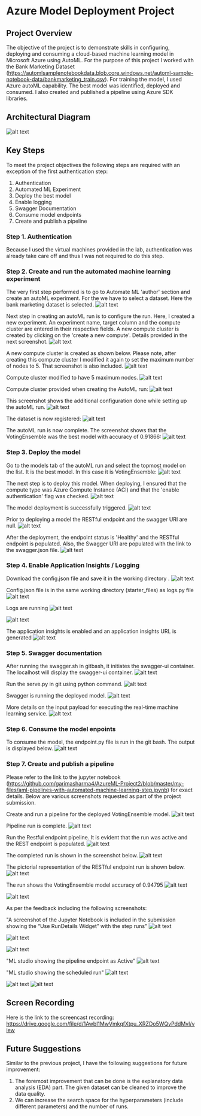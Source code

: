 # Azure Model Deployment Project

## Project Overview
The objective of the project is to demonstrate skills in configuring, deploying and consuming a cloud-based machine learning model in Microsoft Azure using AutoML. For the purpose of this project I worked with the Bank Marketing Dataset (https://automlsamplenotebookdata.blob.core.windows.net/automl-sample-notebook-data/bankmarketing_train.csv). For training the model, I used Azure autoML capability. The best model was identified, deployed and consumed. I also created and published a pipeline using Azure SDK libraries.

## Architectural Diagram

![alt text](https://github.com/garimasharma4/AzureML-Project2/blob/master/starter_files/Architecture%20Diagram%20Project%202.png?raw=false)

## Key Steps

To meet the project objectives the following steps are required with an exception of the first authentication step:

1. Authentication
2. Automated ML Experiment
3. Deploy the best model
4. Enable logging
5. Swagger Documentation
6. Consume model endpoints
7. Create and publish a pipeline

### Step 1. Authentication

Because I used the virtual machines provided in the lab, authentication was already take care off and thus I was not required to do this step.

### Step 2. Create and run the automated machine learning experiment

The very first step performed is to go to Automate ML 'author' section and create an autoML experiment. For the we have to select a dataset. Here the bank marketing dataset is selected.
      ![alt text](https://github.com/garimasharma4/AzureML-Project2/blob/master/starter_files/screenshots/01%20-%20AutoML%20-%20select%20dataset.JPG?raw=false)

Next step in creating an autoML run is to configure the run. Here, I created a new experiment. An experiment name, target column and the compute cluster are entered in their respective fields. A new compute cluster is created by clicking on the 'create a new compute'. Details provided in the next screenshot.
      ![alt text](https://github.com/garimasharma4/AzureML-Project2/blob/master/starter_files/screenshots/02%20-%20create%20new%20experiment.JPG?raw=false)

A new compute cluster is created as shown below. Please note, after creating this compute cluster I modified it again to set the maximum number of nodes to 5. That screenshot is also included.
      ![alt text](https://github.com/garimasharma4/AzureML-Project2/blob/master/starter_files/screenshots/03%20-%20create%20new%20compute%20cluster%20(A).JPG?raw=false)

Compute cluster modified to have 5 maximum nodes.
      ![alt text](https://github.com/garimasharma4/AzureML-Project2/blob/master/starter_files/screenshots/03%20-%20create%20new%20compute%20cluster%20(B).JPG?raw=false)

Compute cluster provided when creating the AutoML run:
      ![alt text](https://github.com/garimasharma4/AzureML-Project2/blob/master/starter_files/screenshots/04%20-%20create%20new%20experiment%20(B).JPG?raw=false)

This screenshot shows the additional configuration done while setting up the autoML run.
      ![alt text](https://github.com/garimasharma4/AzureML-Project2/blob/master/starter_files/screenshots/05%20-%20Additional%20Configuration.JPG?raw=false)

The dataset is now registered:
      ![alt text](https://github.com/garimasharma4/AzureML-Project2/blob/master/starter_files/screenshots/06%20-%20Registered%20dataset.JPG?raw=false)

The autoML run is now complete. The screenshot shows that the VotingEnsemble was the best model with accuracy of 0.91866:
      ![alt text](https://github.com/garimasharma4/AzureML-Project2/blob/master/starter_files/screenshots/07%20-%20Experiment%20is%20complete.JPG?raw=false)

### Step 3. Deploy the model
Go to the models tab of the autoML run and select the topmost model on the list. It is the best model. In this case it is VotingEnsemble:
      ![alt text](https://github.com/garimasharma4/AzureML-Project2/blob/master/starter_files/screenshots/08%20-%20Best%20Model%20is%20VotingEnsemble.JPG?raw=false)
      
The next step is to deploy this model. When deploying, I ensured that the compute type was Azure Compute Instance (ACI) and that the 'enable authentication' flag was checked.
      ![alt text](https://github.com/garimasharma4/AzureML-Project2/blob/master/starter_files/screenshots/09%20-%20Deploy%20the%20model%20%2B%20ACI%20%2B%20enable%20authentication.JPG?raw=false)

The model deployment is successfully triggered.
      ![alt text](https://github.com/garimasharma4/AzureML-Project2/blob/master/starter_files/screenshots/10%20-%20Model%20deployment%20is%20triggered.JPG?raw=false)

Prior to deploying a model the RESTful endpoint and the swagger URI are null.
      ![alt text](https://github.com/garimasharma4/AzureML-Project2/blob/master/starter_files/screenshots/11%20-%20Endpoint%20before%20deployment.JPG?raw=false)

After the deployment, the endpoint status is 'Healthy' and the RESTful endpoint is populated. Also, the Swagger URI are populated with the link to the swagger.json file.
      ![alt text](https://github.com/garimasharma4/AzureML-Project2/blob/master/starter_files/screenshots/12%20-%20Endpoint%20after%20deployment.JPG?raw=false)

### Step 4. Enable Application Insights / Logging

Download the config.json file and save it in the working directory .
![alt text](https://github.com/garimasharma4/AzureML-Project2/blob/master/starter_files/screenshots/13%20-%20Download%20config%20file.JPG?raw=false)

Config.json file is in the same working directory (starter_files) as logs.py file
![alt text](https://github.com/garimasharma4/AzureML-Project2/blob/master/starter_files/screenshots/14%20-%20Config%20file%20in%20the%20same%20directory.JPG?raw=false)

Logs are running
![alt text](https://github.com/garimasharma4/AzureML-Project2/blob/master/starter_files/screenshots/15%20-%20Logs%20are%20running%20(A).JPG?raw=false)

![alt text](https://github.com/garimasharma4/AzureML-Project2/blob/master/starter_files/screenshots/15%20-%20Logs%20are%20running%20(B).JPG?raw=false)

The application insights is enabled and an application insights URL is generated
![alt text](https://github.com/garimasharma4/AzureML-Project2/blob/master/starter_files/screenshots/16%20-%20Application%20insights%20enabled.JPG?raw=false)

### Step 5. Swagger documentation

After running the swagger.sh in gitbash, it initiates the swagger-ui container. The localhost will display the swagger-ui container.
![alt text](https://github.com/garimasharma4/AzureML-Project2/blob/master/starter_files/screenshots/17%20-%20Swagger%20running%20on%20localhost.JPG?raw=false)

Run the serve.py in git using python command.
![alt text](https://github.com/garimasharma4/AzureML-Project2/blob/master/starter_files/screenshots/18%20-%20Logs%20running%20(python%20serve.py).JPG?raw=false)

Swagger is running the deployed model.
![alt text](https://github.com/garimasharma4/AzureML-Project2/blob/master/starter_files/screenshots/19%20-%20Swagger%20documentation.JPG?raw=false)

More details on the input payload for executing the real-time machine learning service.
![alt text](https://github.com/garimasharma4/AzureML-Project2/blob/master/starter_files/screenshots/20%20-%20More%20swagger%20documentation.JPG?raw=false)

### Step 6. Consume the model enpoints

To consume the model, the endpoint.py file is run in the git bash. The output is displayed below.
![alt text](https://github.com/garimasharma4/AzureML-Project2/blob/master/starter_files/screenshots/21%20-%20Endpoint.py%20showing%20result.JPG?raw=false)

### Step 7. Create and publish a pipeline

Please refer to the link to the jupyter notebook (https://github.com/garimasharma4/AzureML-Project2/blob/master/my-files/aml-pipelines-with-automated-machine-learning-step.ipynb) for exact details. Below are various screenshots requested as part of the project submission.

Create and run a pipeline for the deployed VotingEnsemble model.
![alt text](https://github.com/garimasharma4/AzureML-Project2/blob/master/starter_files/screenshots/22%20-%20Pipeline%20is%20running.JPG?raw=false)

Pipeline run is complete.
![alt text](https://github.com/garimasharma4/AzureML-Project2/blob/master/starter_files/screenshots/23%20-%20pipeline%20complete%20(A).JPG?raw=false)

Run the Restful endpoint pipeline. It is evident that the run was active and the REST endpoint is populated.
![alt text](https://github.com/garimasharma4/AzureML-Project2/blob/master/starter_files/screenshots/24%20-%20Pipeline%20endpoint%20%2B%20Bank%20Marketing%20dataset%20%2B%20status%20is%20active.JPG?raw=false)

The completed run is shown in the screenshot below.
![alt text](https://github.com/garimasharma4/AzureML-Project2/blob/master/starter_files/screenshots/23%20-%20Pipeline%20complete%20(B).JPG?raw=false)

The pictorial representation of the RESTful endpoint run is shown below.
![alt text](https://github.com/garimasharma4/AzureML-Project2/blob/master/starter_files/screenshots/23%20-%20Run%20complete.JPG?raw=false)

The run shows the VotingEnsemble model accuracy of 0.94795
![alt text](https://github.com/garimasharma4/AzureML-Project2/blob/master/starter_files/screenshots/25%20-%20With%20AutoML%20(accuracy%200.94795).JPG?raw=false)

![alt text](https://github.com/garimasharma4/AzureML-Project2/blob/master/starter_files/screenshots/26%20-%20Final%20screen.JPG?raw=false)

As per the feedback including the following screenshots:

"A screenshot of the Jupyter Notebook is included in the submission showing the “Use RunDetails Widget” with the step runs"
![alt text](https://github.com/garimasharma4/AzureML-Project2/blob/master/starter_files/screenshots/28%20-%20RunWidget%20-%20pipeline%20run%20is%20submitted.JPG)

![alt text](https://github.com/garimasharma4/AzureML-Project2/blob/master/starter_files/screenshots/29%20-%20RunWidget%20runs.JPG)

![alt text](https://github.com/garimasharma4/AzureML-Project2/blob/master/starter_files/screenshots/30%20-%20RunWidget%20runs.JPG)

"ML studio showing the pipeline endpoint as Active"
![alt text](https://github.com/garimasharma4/AzureML-Project2/blob/master/starter_files/screenshots/27%20-%20Active%20%2B%20Endpoint.JPG)

"ML studio showing the scheduled run"
![alt text](https://github.com/garimasharma4/AzureML-Project2/blob/master/starter_files/screenshots/24%20-%20Pipeline%20endpoint%20%2B%20Bank%20Marketing%20dataset%20%2B%20status%20is%20active.JPG?raw=false)

![alt text]()
![alt text]()

## Screen Recording
Here is the link to the screencast recording: https://drive.google.com/file/d/1Awbl1MwVmkqfXtpu_XRZDo5WQvPddMvl/view

## Future Suggestions
Similar to the previous project, I have the following suggestions for future improvement:
1. The foremost improvement that can be done is the explanatory data analysis (EDA) part. The given dataset can be cleaned to improve the data quality.
2. We can increase the search space for the hyperparameters (include different parameters) and the number of runs.
